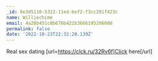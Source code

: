 ```yaml
---
_id: 8e3d5110-5322-11ed-bef2-f3cc281f423c
name: Williechime
email: 4a20b451c0b670b422b366619520600d
permalink: false
date: '2022-10-23T22:32:20.139Z'
---
```

Real sex dating [url=https://clck.ru/32Rv6f]Click here[/url]
